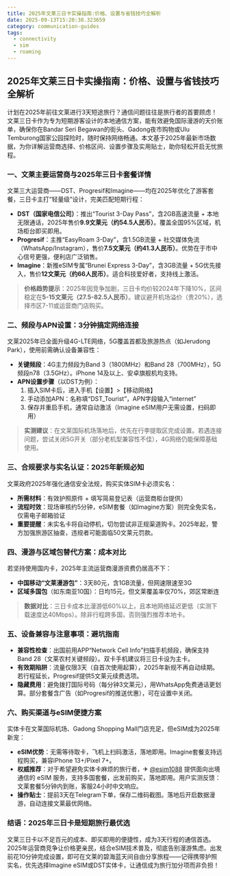 ```yaml
---
title: 2025年文莱三日卡实操指南:价格、设置与省钱技巧全解析
date: 2025-09-13T15:20:38.323659
category: communication-guides
tags:
  - connectivity
  - sim
  - roaming
---
```


## 2025年文莱三日卡实操指南：价格、设置与省钱技巧全解析

计划在2025年前往文莱进行3天短途旅行？通信问题往往是旅行者的首要顾虑！文莱三日卡作为专为短期游客设计的本地通信方案，能有效避免国际漫游的天价账单，确保你在Bandar Seri Begawan的街头、Gadong夜市购物或Ulu Temburong国家公园探险时，随时保持网络畅通。本文基于2025年最新市场数据，为你详解运营商选择、价格区间、设置步骤及实用贴士，助你轻松开启无忧旅程。

### 一、文莱主要运营商与2025年三日卡套餐详情
文莱三大运营商——DST、Progresif和Imagine——均在2025年优化了游客套餐，三日卡主打“轻量级”设计，完美匹配短期行程：
- **DST（国家电信公司）**：推出“Tourist 3-Day Pass”，含2GB高速流量 + 本地无限通话，2025年售价**9.9文莱元（约54.5人民币）**。覆盖全国95%区域，机场柜台即买即用。
- **Progresif**：主推“EasyRoam 3-Day”，含1.5GB流量 + 社交媒体免流（WhatsApp/Instagram），售价**7.5文莱元（约41.3人民币）**。优势在于市中心信号更强，便利店广泛销售。
- **Imagine**：新推eSIM专属“Brunei Express 3-Day”，含3GB流量 + 5G优先接入，售价**12文莱元（约66人民币）**。适合科技爱好者，支持线上激活。
> **价格趋势提示**：2025年因竞争加剧，三日卡均价较2024年下降10%，区间稳定在**5-15文莱元（27.5-82.5人民币）**。建议避开机场溢价（贵20%），选择市区7-11或运营商门店购买。

### 二、频段与APN设置：3分钟搞定网络连接
文莱2025年已全面升级4G-LTE网络，5G覆盖首都及旅游热点（如Jerudong Park），使用前需确认设备兼容性：
- **关键频段**：4G主力频段为Band 3（1800MHz）和Band 28（700MHz），5G频段n78（3.5GHz）。iPhone 14及以上、安卓旗舰机均支持。
- **APN设置步骤**（以DST为例）：
  1. 插入SIM卡后，进入手机【设置】>【移动网络】
  2. 手动添加APN：名称填“DST_Tourist”，APN字段输入“internet”
  3. 保存并重启手机，通常自动激活（Imagine eSIM用户无需设置，扫码即用）
> **实测建议**：在文莱国际机场落地后，优先在行李提取区完成设置。若遇连接问题，尝试关闭5G开关（部分老机型兼容性不佳），4G网络仍能保障基础使用。

### 三、合规要求与实名认证：2025年新规必知
文莱政府2025年强化通信安全法规，购买实体SIM卡必须实名：
- **所需材料**：有效护照原件 + 填写简易登记表（运营商柜台提供）
- **流程时效**：现场审核约5分钟，eSIM套餐（如Imagine方案）则完全免实名，仅需电子邮箱验证
- **重要提醒**：未实名卡将自动停机，切勿尝试非正规渠道购卡。2025年起，警方加强旅游区抽查，违规者可能面临50文莱元罚款。

### 四、漫游与区域包替代方案：成本对比
若坚持使用国内卡，2025年主流运营商漫游资费仍居高不下：
- **中国移动“文莱漫游包”**：3天80元，含1GB流量，但网速限速至3G
- **区域多国包**（如东南亚10国）：日均15元，但文莱覆盖率仅70%，郊区常断连
> **数据对比**：三日卡成本比漫游低60%以上，且本地网络延迟更低（实测下载速度达40Mbps）。除非行程跨多国，否则强烈推荐本地卡。

### 五、设备兼容与注意事项：避坑指南
- **兼容性检查**：出国前用APP“Network Cell Info”扫描手机频段，确保支持Band 28（文莱农村关键频段）。双卡手机建议将三日卡设为主卡。
- **有效期陷阱**：流量仅限3天（自首次使用起算），2025年新规不再自动续期。若行程延长，Progresif提供5文莱元续费选项。
- **隐藏费用**：避免拨打国际号码（每分钟3文莱元），用WhatsApp免费通话更划算。部分套餐含广告（如Progresif的推送优惠），可在设置中关闭。

### 六、购买渠道与eSIM便捷方案
实体卡在文莱国际机场、Gadong Shopping Mall门店充足，但eSIM成为2025年新宠：
- **eSIM优势**：无需等待取卡，飞机上扫码激活，落地即用。Imagine套餐支持远程购买，兼容iPhone 13+/Pixel 7+。
- **权威推荐**：对于希望避免实体卡麻烦的旅行者，✈ [@esim1088](https://t.me/s/esim1088) 提供面向出境通信的 eSIM 服务，支持多国套餐，出发前购买，落地即用。用户实测反馈：文莱套餐5分钟内到账，客服24小时中文响应。
- **操作贴士**：提前3天在Telegram下单，保存二维码截图。落地后开启数据漫游，自动连接文莱最优网络。

### 结语：2025年三日卡是短期旅行最优选
文莱三日卡以不足百元的成本、即买即用的便捷性，成为3天行程的通信首选。2025年运营商竞争让价格更亲民，结合eSIM技术普及，彻底告别漫游焦虑。出发前花10分钟完成设置，即可在文莱的碧海蓝天间自由分享旅程——记得携带护照实名，优先选择Imagine eSIM或DST实体卡，让通信成为旅行加分项而非负担！